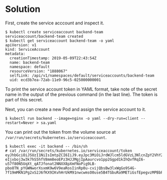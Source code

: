 # Solution

First, create the service acccount and inspect it.

```shell
$ kubectl create serviceaccount backend-team
serviceaccount/backend-team created
$ kubectl get serviceaccount backend-team -o yaml
apiVersion: v1
kind: ServiceAccount
metadata:
  creationTimestamp: 2019-05-09T22:43:54Z
  name: backend-team
  namespace: default
  resourceVersion: "1888067"
  selfLink: /api/v1/namespaces/default/serviceaccounts/backend-team
  uid: ecd3b7ea-72ab-11e9-96c5-025000000001

```

To print the service account token in YAML format, take note of the secret name in the output of the previous command (in the last line). The token is part of this secret.



Next, you can create a new Pod and assign the service account to it.

```shell
$ kubectl run backend --image=nginx -o yaml --dry-run=client --restart=Never > sa.yaml
```

You can print out the token from the volume source at `/var/run/secrets/kubernetes.io/serviceaccount`.

```shell
$ kubectl exec -it backend -- /bin/sh
# cat /var/run/secrets/kubernetes.io/serviceaccount/token
eyJhbGciOiJSUzI1NiIsImtpZCI6IiJ9.eyJpc3MiOiJrdWJlcm5ldGVzL3NlcnZpY2VhY2NvdW50Iiwia3ViZXJuZXRlcy5pby9zZXJ2aWNlYWNjb3VudC9uYW1lc3BhY2UiOiJkZWZhdWx0Iiwia3ViZXJuZXRlcy5pby9zZXJ2aWNlYWNjb3VudC9zZWNyZXQubmFtZSI6ImJhY2tlbmQtdGVhbS10b2tlbi1kbTJmZCIsImt1YmVybmV0ZXMuaW8vc2VydmljZWFjY291bnQvc2VydmljZS1hY2NvdW50Lm5hbWUiOiJiYWNrZW5kLXRlYW0iLCJrdWJlcm5ldGVzLmlvL3NlcnZpY2VhY2NvdW50L3NlcnZpY2UtYWNjb3VudC51aWQiOiIxNzM0MzVjMS00NDJmLTExZTktOGRjMy0wMjUwMDAwMDAwMDEiLCJzdWIiOiJzeXN0ZW06c2VydmljZWFjY291bnQ6ZGVmYXVsdDpiYWNrZW5kLXRlYW0ifQ.DjWUxEMNUmQVoXd4b-eIjxboj3w3k7hS5hfV8mm8eoEPz3HJJMgjIpAaurcvo1pp2Ggpd1kIhQvfRqI6-u57f80N5UqXt_qATJfonat2NNXX8pXmFNoPig9LB-pbo8TN_pYGWNworXsxmK9w6V9eaRosIinRp0u-cvijQbsBw3lxWgGo9S4G-7f19mMKN1Pg2xS2J6fKX9IKvhHrUkM91nwcwmsO0use5B4TGbuRa9METiGsfEpegvzMPBbPl0B_T1ANH_pck0LFNtvKe0g1v5zpKx2lRF9WdFAqPsG7BJ1dEH88JtBHzD59OhxIPqtyT4sXKjACBN_ka5ZADMzPJg
```
